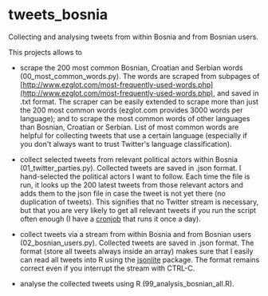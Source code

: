 # tweets_bosnia
Collecting and analysing tweets from within Bosnia and from Bosnian users.

This projects allows to 

* scrape the 200 most common Bosnian, Croatian and Serbian words (00_most_common_words.py). The words are scraped from subpages of [http://www.ezglot.com/most-frequently-used-words.php](http://www.ezglot.com/most-frequently-used-words.php), and saved in .txt format. The scraper can be easily extended to scrape more than just the 200 most common words (ezglot.com provides 3000 words per language); and to scrape the most common words of other languages than Bosnian, Croatian or Serbian. List of most common words are helpful for collecting tweets that use a certain language (especially if you don't always want to trust Twitter's language classification). 

* collect selected tweets from relevant political actors within Bosnia (01_twitter_parties.py). Collected tweets are saved in .json format. I hand-selected the political actors I want to follow. Each time the file is run, it looks up the 200 latest tweets from those relevant actors and adds them to the json file in case the tweet is not yet there (no duplication of tweets). This signifies that no Twitter stream is necessary, but that you are very likely to get all relevant tweets if you run the script often enough (I have a [cronjob](http://www.everydaylinuxuser.com/2014/10/an-everyday-linux-user-guide-to.html) that runs it once a day). 

* collect tweets via a stream from within Bosnia and from Bosnian users (02_bosnian_users.py). Collected tweets are saved in .json format. The format (store all tweets always inside an array) makes sure that I easily can read all tweets into R using the [jsonlite](https://cran.r-project.org/web/packages/jsonlite/vignettes/json-aaquickstart.html)
package. The format remains correct even if you interrupt the stream with CTRL-C.

* analyse the collected tweets using R (99_analysis_bosnian_all.R).
